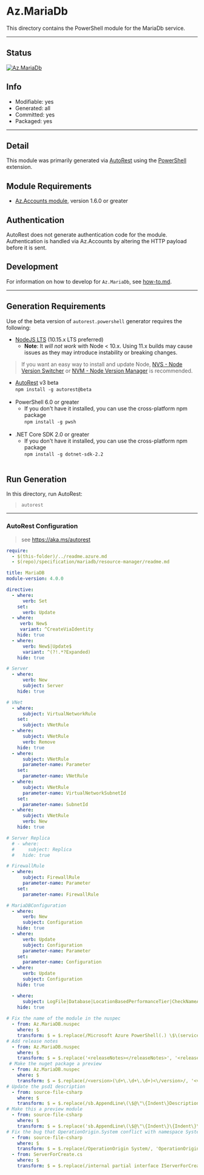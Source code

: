 <!-- region Generated -->
# Az.MariaDb
This directory contains the PowerShell module for the MariaDb service.

---
## Status
[![Az.MariaDb](https://img.shields.io/powershellgallery/v/Az.MariaDb.svg?style=flat-square&label=Az.MariaDb "Az.MariaDb")](https://www.powershellgallery.com/packages/Az.MariaDb/)

## Info
- Modifiable: yes
- Generated: all
- Committed: yes
- Packaged: yes

---
## Detail
This module was primarily generated via [AutoRest](https://github.com/Azure/autorest) using the [PowerShell](https://github.com/Azure/autorest.powershell) extension.

## Module Requirements
- [Az.Accounts module](https://www.powershellgallery.com/packages/Az.Accounts/), version 1.6.0 or greater

## Authentication
AutoRest does not generate authentication code for the module. Authentication is handled via Az.Accounts by altering the HTTP payload before it is sent.

## Development
For information on how to develop for `Az.MariaDb`, see [how-to.md](how-to.md).
<!-- endregion -->

---
## Generation Requirements
Use of the beta version of `autorest.powershell` generator requires the following:
- [NodeJS LTS](https://nodejs.org) (10.15.x LTS preferred)
  - **Note**: It *will not work* with Node < 10.x. Using 11.x builds may cause issues as they may introduce instability or breaking changes.
> If you want an easy way to install and update Node, [NVS - Node Version Switcher](../nodejs/installing-via-nvs.md) or [NVM - Node Version Manager](../nodejs/installing-via-nvm.md) is recommended.
- [AutoRest](https://aka.ms/autorest) v3 beta <br>`npm install -g autorest@beta`<br>&nbsp;
- PowerShell 6.0 or greater
  - If you don't have it installed, you can use the cross-platform npm package <br>`npm install -g pwsh`<br>&nbsp;
- .NET Core SDK 2.0 or greater
  - If you don't have it installed, you can use the cross-platform npm package <br>`npm install -g dotnet-sdk-2.2`<br>&nbsp;

## Run Generation
In this directory, run AutoRest:
> `autorest`

---
### AutoRest Configuration
> see https://aka.ms/autorest

``` yaml
require:
  - $(this-folder)/../readme.azure.md
  - $(repo)/specification/mariadb/resource-manager/readme.md

title: MariaDB
module-version: 4.0.0

directive:
  - where:
      verb: Set
    set:
      verb: Update
  - where:
     verb: New$
     variant: ^CreateViaIdentity
    hide: true
  - where:
      verb: New$|Update$
      variant: ^(?!.*?Expanded)
    hide: true

# Server
  - where:
      verb: New
      subject: Server
    hide: true

# VNet
  - where:
      subject: VirtualNetworkRule
    set:
      subject: VNetRule
  - where:
      subject: VNetRule
      verb: Remove
    hide: true
  - where:
      subject: VNetRule
      parameter-name: Parameter
    set:
      parameter-name: VNetRule
  - where:
      subject: VNetRule
      parameter-name: VirtualNetworkSubnetId
    set:
      parameter-name: SubnetId
  - where:
      subject: VNetRule
      verb: New
    hide: true

# Server Replica
  # - where:
  #     subject: Replica
  #   hide: true

# FirewallRule
  - where:
      subject: FirewallRule
      parameter-name: Parameter
    set:
      parameter-name: FirewallRule

# MariaDBConfiguration
  - where:
      verb: New
      subject: Configuration
    hide: true
  - where:
      verb: Update
      subject: Configuration
      parameter-name: Parameter
    set:
      parameter-name: Configuration
  - where:
      verb: Update
      subject: Configuration
    hide: true

  - where:
      subject: LogFile|Database|LocationBasedPerformanceTier|CheckNameAvailability|ServerSecurityAlertPolicy
    hide: true
  
# Fix the name of the module in the nuspec
  - from: Az.MariaDB.nuspec
    where: $
    transform: $ = $.replace(/Microsoft Azure PowerShell(.) \$\(service-name\) cmdlets/, 'Microsoft Azure PowerShell - MariaDB service cmdlets for Azure Resource Manager in Windows PowerShell and PowerShell Core.\n\nFor more information on MariaDB, please visit the following$1 https://docs.microsoft.com/azure/MariaDB/');
# Add release notes
  - from: Az.MariaDB.nuspec
    where: $
    transform: $ = $.replace('<releaseNotes></releaseNotes>', '<releaseNotes>Initial release of preview MariaDB cmdlets - see https://aka.ms/azps4doc for more information.</releaseNotes>');
 # Make the nuget package a preview
  - from: Az.MariaDB.nuspec
    where: $
    transform: $ = $.replace(/<version>(\d+\.\d+\.\d+)<\/version>/, '<version>$1-preview</version>');
# Update the psd1 description
  - from: source-file-csharp
    where: $
    transform: $ = $.replace(/sb.AppendLine\(\$@\"\{Indent\}Description = \'\{\"Microsoft Azure PowerShell(.) MariaDB cmdlets\"\}\'\"\);/, 'sb.AppendLine\(\$@\"\{Indent\}Description = \'\{\"Microsoft Azure PowerShell - MariaDB service cmdlets for Azure Resource Manager in Windows PowerShell and PowerShell Core.\\n\\nFor more information on MariaDB, please visit the following$1 https://docs.microsoft.com/azure/MariaDB/\"\}\'\"\);');
# Make this a preview module
  - from: source-file-csharp
    where: $
    transform: $ = $.replace('sb.AppendLine\(\$@\"\{Indent\}\{Indent\}\{Indent\}ReleaseNotes = \'\'\"\);', 'sb.AppendLine\(\$@\"\{Indent\}\{Indent\}\{Indent\}ReleaseNotes = \'Initial release of preview MariaDB cmdlets - see https://aka.ms/azps4doc for more information.\'\"\);\n            sb.AppendLine\(\$@\"\{Indent\}\{Indent\}\{Indent\}Prerelease = \'preview\'\"\);' );
# Fix the bug that OperationOrigin.System conflict with namespace System
  - from: source-file-csharp
    where: $
    transform: $ = $.replace(/OperationOrigin System/, 'OperationOrigin System1');
  - from: ServerForCreate.cs
    where: $
    transform: $ = $.replace(/internal partial interface IServerForCreateInternal/, 'public partial interface IServerForCreateInternal');
```
